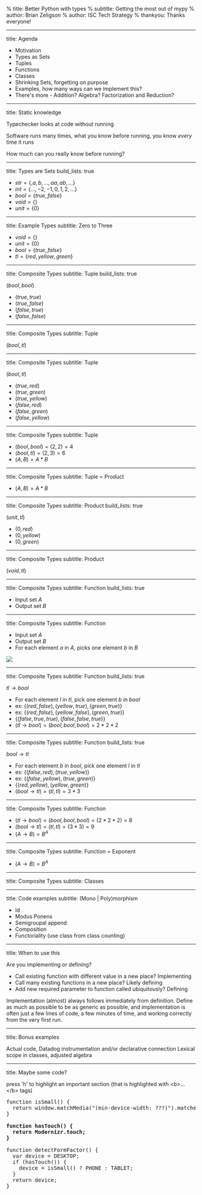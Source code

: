 % title: Better Python with types
% subtitle: Getting the most out of mypy
% author: Brian Zeligson
% author: ISC Tech Strategy
% thankyou: Thanks everyone!

---
title: Agenda

- Motivation
- Types as Sets
- Tuples
- Functions
- Classes
- Shrinking Sets, forgetting on purpose
- Examples, how many ways can we implement this?
- There's more - Addition? Algebra? Factorization and Reduction?

---
title: Static knowledge

Typechecker looks at code without running

Software runs many times, what you know before running, you know _every_ time it runs

How much can you really know before running?

---
title: Types are Sets
build_lists: true

- $str=\{, a, b, ..., aa, ab, ...\}$
- $int=\{..., -2, -1, 0, 1, 2, ...\}$
- $bool=\{true, false\}$
- $void=\{\}$
- $unit=\{0\}$

---
title: Example Types
subtitle: Zero to Three

- $void=\{\}$
- $unit=\{0\}$
- $bool=\{true, false\}$
- $tl=\{red, yellow, green\}$

---
title: Composite Types
subtitle: Tuple
build_lists: true

$(bool, bool)$

- $(true, true)$
- $(true, false)$
- $(false, true)$
- $(false, false)$

---
title: Composite Types
subtitle: Tuple

$(bool, tl)$

---
title: Composite Types
subtitle: Tuple

$(bool, tl)$

- $(true, red)$
- $(true, green)$
- $(true, yellow)$
- $(false, red)$
- $(false, green)$
- $(false, yellow)$

---
title: Composite Types
subtitle: Tuple

- $(bool, bool) = (2, 2) = 4$
- $(bool, tl) = (2, 3) = 6$
- $(A, B) = A * B$

---
title: Composite Types
subtitle: Tuple = Product 

- $(A, B) = A * B$

---
title: Composite Types
subtitle: Product
build_lists: true

$(unit, tl)$

- $(0, red)$
- $(0, yellow)$
- $(0, green)$

---
title: Composite Types
subtitle: Product

$(void, tl)$

---
title: Composite Types
subtitle: Function
build_lists: true

- Input set $A$
- Output set $B$

---
title: Composite Types
subtitle: Function

- Input set $A$
- Output set $B$
- For each element $a$ in $A$, picks one element $b$ in $B$

<image src="/330px-Codomain2.SVG.png" />

---
title: Composite Types
subtitle: Function 
build_lists: true

$tl \rightarrow bool$

- For each element $l$ in $tl$, pick one element $b$ in $bool$
- ex: $\{(red, false), (yellow, true), (green, true)\}$
- ex: $\{(red, false), (yellow, false), (green, true)\}$
- $\{(false, true, true), (false, false, true)\}$
- $(tl \rightarrow bool) = (bool, bool, bool) = 2 * 2 * 2$

---
title: Composite Types
subtitle: Function 
build_lists: true

$bool \rightarrow tl$

- For each element $b$ in $bool$, pick one element $l$ in $tl$
- ex: $\{(false, red), (true, yellow)\}$
- ex: $\{(false, yellow), (true, green)\}$
- $\{(red, yellow), (yellow, green)\}$
- $(bool \rightarrow tl) = (tl, tl) = 3 * 3$

---
title: Composite Types
subtitle: Function

- $(tl \rightarrow bool) = (bool, bool, bool) = (2 * 2 * 2) = 8$
- $(bool \rightarrow tl) = (tl, tl) = (3 * 3) = 9$
- $(A \rightarrow B) = B ^ A$

---
title: Composite Types
subtitle: Function = Exponent

- $(A \rightarrow B) = B ^ A$

---
title: Composite Types
subtitle: Classes


---
title: Code examples
subtitle: (Mono | Poly)morphism

- Id
- Modus Ponens 
- Semigroupal append
- Composition
- Functoriality (use class from class counting)

---
title: When to use this

Are you implementing or defining?

- Call existing function with different value in a new place? Implementing
- Call many existing functions in a new place? Likely defining
- Add new required parameter to function called ubiquitously? Defining

Implementation (almost) always follows immediately from definition.
Define as much as possible to be as generic as possible, and implementation
is often just a few lines of code, a few minutes of time, and working
correctly from the very first run.

---
title: Bonus examples

Actual code, Datadog instrumentation and/or declarative connection
Lexical scope in classes, adjusted algebra

---
title: Maybe some code?

press 'h' to highlight an important section (that is highlighted
with &lt;b&gt;...&lt;/b&gt; tags)

<pre class="prettyprint" data-lang="javascript">
function isSmall() {
  return window.matchMedia("(min-device-width: ???)").matches;
}

<b>function hasTouch() {
  return Modernizr.touch;
}</b>

function detectFormFactor() {
  var device = DESKTOP;
  if (hasTouch()) {
    device = isSmall() ? PHONE : TABLET;
  }
  return device;
}
</pre>

